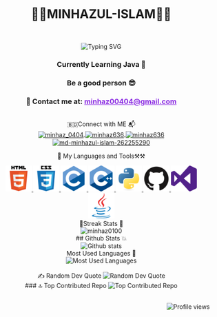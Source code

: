 <h1 align="center"><b>👨‍💻MINHAZUL-ISLAM👨‍💻</b></h1>
<br>
<p align="center">
  <img src="https://readme-typing-svg.herokuapp.com/?lines=Computer%20Science%20Student;Aspiring%20Software%20Engineer;Always%20Learning%20New%20Things&font=Fira%20Code&center=true&width=440&height=45&color=008000&vCenter=true&size=25" alt="Typing SVG">
</p>

<div align="center">
  <h3>Currently Learning <strong>Java</strong> 📓</h3>
  <h3><strong>Be a good person</strong> 😎</h3>
  <h3>📧 Contact me at: <strong><a href="mailto:minhaz00404@gmail.com" style="color:#8a2be2;">minhaz00404@gmail.com</a></strong></h3>
</div>
<br>

<div align="center">
  🇧🇩Connect with ME 📬
  <div align="center">
    <a href="https://twitter.com/minhaz_0404" target="_blank">
      <img align="center" src="https://raw.githubusercontent.com/rahuldkjain/github-profile-readme-generator/master/src/images/icons/Social/twitter.svg" alt="minhaz_0404" height="50" width="60" />
    </a>
    <a href="https://www.instagram.com/minhaz636/" target="_blank">
      <img align="center" src="https://raw.githubusercontent.com/rahuldkjain/github-profile-readme-generator/master/src/images/icons/Social/instagram.svg" alt="minhaz636" height="50" width="60" />
    </a>
    <a href="https://www.facebook.com/minhaz636/" target="_blank">
      <img align="center" src="https://raw.githubusercontent.com/rahuldkjain/github-profile-readme-generator/master/src/images/icons/Social/facebook.svg" alt="minhaz636" height="50" width="60" />
    </a>
    <a href="https://linkedin.com/in/md-minhazul-islam-262255290" target="_blank">
      <img align="center" src="https://raw.githubusercontent.com/rahuldkjain/github-profile-readme-generator/master/src/images/icons/Social/linked-in-alt.svg" alt="md-minhazul-islam-262255290" height="50" width="60" />
    </a>
  </div>

 🏅 My Languages and Tools⚒️⚒️

  <a href="https://www.w3.org/html/" target="_blank" rel="noreferrer">
    <img src="https://raw.githubusercontent.com/devicons/devicon/master/icons/html5/html5-original-wordmark.svg" alt="html5" width="60" height="60"/>
  </a>
  <a href="https://www.w3schools.com/css/" target="_blank" rel="noreferrer">
    <img src="https://raw.githubusercontent.com/devicons/devicon/master/icons/css3/css3-original-wordmark.svg" alt="css3" width="60" height="60"/>
  </a>
  <a href="https://www.cprogramming.com/" target="_blank" rel="noreferrer">
    <img src="https://raw.githubusercontent.com/devicons/devicon/master/icons/c/c-original.svg" alt="c" width="60" height="60"/>
  </a>
  <a href="https://www.w3schools.com/cpp/" target="_blank" rel="noreferrer">
    <img src="https://raw.githubusercontent.com/devicons/devicon/master/icons/cplusplus/cplusplus-original.svg" alt="cplusplus" width="60" height="60"/>
  </a>
  <a href="https://www.python.org" target="_blank" rel="noreferrer">
    <img src="https://raw.githubusercontent.com/devicons/devicon/master/icons/python/python-original.svg" alt="python" width="60" height="60"/>
  </a>
  <a href="https://github.com" target="_blank" rel="noreferrer">
    <img src="https://raw.githubusercontent.com/devicons/devicon/master/icons/github/github-original.svg" alt="github" width="60" height="60"/>
  </a>
  <a href="https://code.visualstudio.com/" target="_blank" rel="noreferrer">
    <img src="https://raw.githubusercontent.com/devicons/devicon/master/icons/visualstudio/visualstudio-plain.svg" alt="vs-code" width="60" height="60"/>
  </a>
  <a href="https://www.java.com" target="_blank" rel="noreferrer">
    <img src="https://raw.githubusercontent.com/devicons/devicon/master/icons/java/java-original.svg" alt="java" width="60" height="60"/>
  </a>
</div>

<div align="center">
 🏅Streak Stats 💫
  <br>
  <img src="https://github-readme-streak-stats.herokuapp.com/?user=minhaz0100&theme=aura&border=00ffff" alt="minhaz0100"/>
</div>

<div align="center">
  ## Github Stats 💥
  <br>
  <img src="https://github-readme-stats.vercel.app/api?username=minhaz0100&show_icons=true&hide=contribs,prs&cache_seconds=86400&theme=aura" alt="Github stats"/>
</div>

<div align="center">
   Most Used Languages 🌟
  <br>
  <img src="https://github-readme-stats.vercel.app/api/top-langs/?username=minhaz0100&theme=aura&hide_border=false&include_all_commits=false&count_private=false&layout=compact" alt="Most Used Languages"/>
</div>
<br>

<div align="center">
  ✍️ Random Dev Quote
  <img src="https://quotes-github-readme.vercel.app/api?type=horizontal&theme=aura&border=ffffff" alt="Random Dev Quote"/>
</div>

<div align="center">
  ### 🔝 Top Contributed Repo
  <img src="https://github-contributor-stats.vercel.app/api?username=minhaz0100&limit=5&theme=aura&combine_all_yearly_contributions=true" alt="Top Contributed Repo"/>
</div>
<br>

<p align="right"><img src="https://komarev.com/ghpvc/?username=minhaz0100&label=Visited&color=8a2be2&style=plastic" alt="Profile views"/></p>
